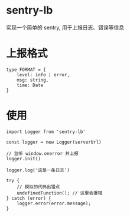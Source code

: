 # sentry-lb

实现一个简单的 sentry, 用于上报日志、错误等信息

# 上报格式

```
type FORMAT = {
    level: info | error,
    msg: string,
    time: Date
}
```

# 使用

```
import Logger from 'sentry-lb'

const logger = new Logger(serverUrl)

// 监听 window.onerror 并上报
logger.init()

logger.log('这是一条日志')

try {
    // 模拟的代码出错点
    undefinedFunction(); // 这里会报错
} catch (error) {
    logger.error(error.message);
}

```
